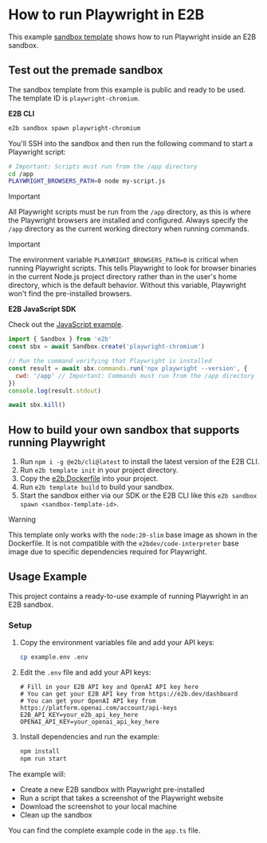 # How to run Playwright in E2B

This example [sandbox template](https://e2b.dev/docs/sandbox-template) shows how to run Playwright inside an E2B sandbox.

## Test out the premade sandbox

The sandbox template from this example is public and ready to be used. The template ID is `playwright-chromium`.

**E2B CLI**
```bash
e2b sandbox spawn playwright-chromium
```
You'll SSH into the sandbox and then run the following command to start a Playwright script:
```bash
# Important: Scripts must run from the /app directory
cd /app
PLAYWRIGHT_BROWSERS_PATH=0 node my-script.js
```

> [!IMPORTANT]
> All Playwright scripts must be run from the `/app` directory, as this is where the Playwright browsers are installed and configured. Always specify the `/app` directory as the current working directory when running commands.

> [!IMPORTANT]
> The environment variable `PLAYWRIGHT_BROWSERS_PATH=0` is critical when running Playwright scripts. This tells Playwright to look for browser binaries in the current Node.js project directory rather than in the user's home directory, which is the default behavior. Without this variable, Playwright won't find the pre-installed browsers.

**E2B JavaScript SDK**

Check out the [JavaScript example](./js/index.ts).
```js
import { Sandbox } from 'e2b'
const sbx = await Sandbox.create('playwright-chromium')

// Run the command verifying that Playwright is installed
const result = await sbx.commands.run('npx playwright --version', {
  cwd: '/app' // Important: Commands must run from the /app directory
})
console.log(result.stdout)

await sbx.kill()
```

## How to build your own sandbox that supports running Playwright

1. Run `npm i -g @e2b/cli@latest` to install the latest version of the E2B CLI.
2. Run `e2b template init` in your project directory.
3. Copy the [e2b.Dockerfile](./template/e2b.Dockerfile) into your project.
4. Run `e2b template build` to build your sandbox.
5. Start the sandbox either via our SDK or the E2B CLI like this `e2b sandbox spawn <sandbox-template-id>`.

> [!WARNING]
> This template only works with the `node:20-slim` base image as shown in the Dockerfile. It is not compatible with the `e2bdev/code-interpreter` base image due to specific dependencies required for Playwright.

## Usage Example

This project contains a ready-to-use example of running Playwright in an E2B sandbox.

### Setup

1. Copy the environment variables file and add your API keys:
   ```bash
   cp example.env .env
   ```

2. Edit the `.env` file and add your API keys:
   ```
   # Fill in your E2B API key and OpenAI API key here
   # You can get your E2B API key from https://e2b.dev/dashboard
   # You can get your OpenAI API key from https://platform.openai.com/account/api-keys
   E2B_API_KEY=your_e2b_api_key_here
   OPENAI_API_KEY=your_openai_api_key_here
   ```

3. Install dependencies and run the example:
   ```bash
   npm install
   npm run start
   ```

The example will:
- Create a new E2B sandbox with Playwright pre-installed
- Run a script that takes a screenshot of the Playwright website
- Download the screenshot to your local machine
- Clean up the sandbox

You can find the complete example code in the `app.ts` file.